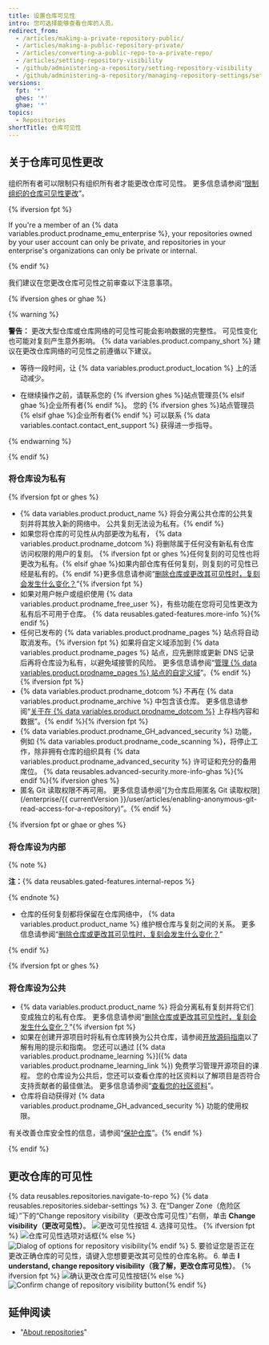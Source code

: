```yaml
---
title: 设置仓库可见性
intro: 您可选择能够查看仓库的人员。
redirect_from:
  - /articles/making-a-private-repository-public/
  - /articles/making-a-public-repository-private/
  - /articles/converting-a-public-repo-to-a-private-repo/
  - /articles/setting-repository-visibility
  - /github/administering-a-repository/setting-repository-visibility
  - /github/administering-a-repository/managing-repository-settings/setting-repository-visibility
versions:
  fpt: '*'
  ghes: '*'
  ghae: '*'
topics:
  - Repositories
shortTitle: 仓库可见性
---
```


## 关于仓库可见性更改

组织所有者可以限制只有组织所有者才能更改仓库可见性。 更多信息请参阅“[限制组织的仓库可见性更改](/organizations/managing-organization-settings/restricting-repository-visibility-changes-in-your-organization)”。

{% ifversion fpt %}

If you're a member of an {% data variables.product.prodname_emu_enterprise %}, your repositories owned by your user account can only be private, and repositories in your enterprise's organizations can only be private or internal.

{% endif %}

我们建议在您更改仓库可见性之前审查以下注意事项。

{% ifversion ghes or ghae %}

{% warning %}

**警告：** 更改大型仓库或仓库网络的可见性可能会影响数据的完整性。 可见性变化也可能对复刻产生意外影响。 {% data variables.product.company_short %} 建议在更改仓库网络的可见性之前遵循以下建议。

- 等待一段时间，让 {% data variables.product.product_location %} 上的活动减少。

- 在继续操作之前，请联系您的 {% ifversion ghes %}站点管理员{% elsif ghae %}企业所有者{% endif %}。 您的 {% ifversion ghes %}站点管理员{% elsif ghae %}企业所有者{% endif %} 可以联系 {% data variables.contact.contact_ent_support %} 获得进一步指导。

{% endwarning %}

{% endif %}

### 将仓库设为私有
{% ifversion fpt or ghes %}
* {% data variables.product.product_name %} 将会分离公共仓库的公共复刻并将其放入新的网络中。 公共复刻无法设为私有。{% endif %}
* 如果您将仓库的可见性从内部更改为私有， {% data variables.product.prodname_dotcom %} 将删除属于任何没有新私有仓库访问权限的用户的复刻。 {% ifversion fpt or ghes %}任何复刻的可见性也将更改为私有。{% elsif ghae %}如果内部仓库有任何复刻，则复刻的可见性已经是私有的。{% endif %}更多信息请参阅“[删除仓库或更改其可见性时，复刻会发生什么变化？](/articles/what-happens-to-forks-when-a-repository-is-deleted-or-changes-visibility)”{% ifversion fpt %}
* 如果对用户帐户或组织使用 {% data variables.product.prodname_free_user %}，有些功能在您将可见性更改为私有后不可用于仓库。 {% data reusables.gated-features.more-info %}{% endif %}
* 任何已发布的 {% data variables.product.prodname_pages %} 站点将自动取消发布。{% ifversion fpt %} 如果将自定义域添加到 {% data variables.product.prodname_pages %} 站点，应先删除或更新 DNS 记录后再将仓库设为私有，以避免域接管的风险。 更多信息请参阅“[管理 {% data variables.product.prodname_pages %} 站点的自定义域](/articles/managing-a-custom-domain-for-your-github-pages-site)”。{% endif %}{% ifversion fpt %}
* {% data variables.product.prodname_dotcom %} 不再在 {% data variables.product.prodname_archive %} 中包含该仓库。 更多信息请参阅“[关于在 {% data variables.product.prodname_dotcom %}](/github/creating-cloning-and-archiving-repositories/about-archiving-content-and-data-on-github#about-the-github-archive-program) 上存档内容和数据”。{% endif %}{% ifversion fpt %}
* {% data variables.product.prodname_GH_advanced_security %} 功能，例如 {% data variables.product.prodname_code_scanning %}，将停止工作，除非拥有仓库的组织具有 {% data variables.product.prodname_advanced_security %} 许可证和充分的备用席位。 {% data reusables.advanced-security.more-info-ghas %}{% endif %}{% ifversion ghes %}
* 匿名 Git 读取权限不再可用。 更多信息请参阅“[为仓库启用匿名 Git 读取权限](/enterprise/{{ currentVersion }}/user/articles/enabling-anonymous-git-read-access-for-a-repository)”。{% endif %}

{% ifversion fpt or ghae or ghes %}

### 将仓库设为内部

{% note %}

**注：**{% data reusables.gated-features.internal-repos %}

{% endnote %}

* 仓库的任何复刻都将保留在仓库网络中， {% data variables.product.product_name %} 维护根仓库与复刻之间的关系。 更多信息请参阅“[删除仓库或更改其可见性时，复刻会发生什么变化？](/articles/what-happens-to-forks-when-a-repository-is-deleted-or-changes-visibility)”

{% endif %}

{% ifversion fpt or ghes %}

### 将仓库设为公共

* {% data variables.product.product_name %} 将会分离私有复刻并将它们变成独立的私有仓库。 更多信息请参阅“[删除仓库或更改其可见性时，复刻会发生什么变化？](/articles/what-happens-to-forks-when-a-repository-is-deleted-or-changes-visibility#changing-a-private-repository-to-a-public-repository)”{% ifversion fpt %}
* 如果在创建开源项目时将私有仓库转换为公共仓库，请参阅[开放源码指南](http://opensource.guide)以了解有用的提示和指南。 您还可以通过 [{% data variables.product.prodname_learning %}]({% data variables.product.prodname_learning_link %}) 免费学习管理开源项目的课程。 您的仓库设为公共后，您还可以查看仓库的社区资料以了解项目是否符合支持贡献者的最佳做法。 更多信息请参阅“[查看您的社区资料](/articles/viewing-your-community-profile)”。
* 仓库将自动获得对 {% data variables.product.prodname_GH_advanced_security %} 功能的使用权限。

有关改善仓库安全性的信息，请参阅“[保护仓库](/code-security/getting-started/securing-your-repository)”。{% endif %}

{% endif %}

## 更改仓库的可见性

{% data reusables.repositories.navigate-to-repo %}
{% data reusables.repositories.sidebar-settings %}
3. 在“Danger Zone（危险区域）”下的“Change repository visibility（更改仓库可见性）”右侧，单击 **Change visibility（更改可见性）**。 ![更改可见性按钮](/assets/images/help/repository/repo-change-vis.png)
4. 选择可见性。
{% ifversion fpt %}
   ![仓库可见性选项对话框](/assets/images/help/repository/repo-change-select.png){% else %}
![Dialog of options for repository visibility](/assets/images/enterprise/repos/repo-change-select.png){% endif %}
5. 要验证您是否正在更改正确仓库的可见性，请键入您想要更改其可见性的仓库名称。
6. 单击 **I understand, change repository visibility（我了解，更改仓库可见性）**。
{% ifversion fpt %}
   ![确认更改仓库可见性按钮](/assets/images/help/repository/repo-change-confirm.png){% else %}
![Confirm change of repository visibility button](/assets/images/enterprise/repos/repo-change-confirm.png){% endif %}


## 延伸阅读
- "[About repositories](/repositories/creating-and-managing-repositories/about-repositories#about-repository-visibility)"
